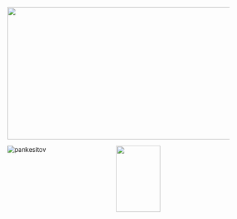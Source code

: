 <p align="left"><img src="http://wegamers.176.com/GameIM/SNS/Image/20424123521623515133581416" height="300" width="700"/></p> 

<p><img align="left" src="https://github-readme-stats.vercel.app/api/top-langs?username=pankesitov&theme=dark&show_icons=true&locale=en&layout=compact" alt="pankesitov" /></p>

<p align="center"><img src="https://i.pinimg.com/originals/ad/d5/10/add5109605566e3c181b7ea95d5c678e.gif" height="150" width="100"/></p> 
